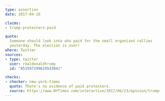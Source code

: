```yaml
---
type: assertion
date: 2017-04-16

claims:
- trump-protesters-paid

quote:
  Someone should look into who paid for the small organized rallies
  yesterday. The election is over!
where: Twitter
sources:
- type: twitter
  user: realdonaldtrump
  id: "853597199619543041"

checks:
- checker: new-york-times
  quote: There's no evidence of paid protesters.
  source: https://www.NYTimes.com/interactive/2017/06/23/opinion/trumps-lies.html
---
```

